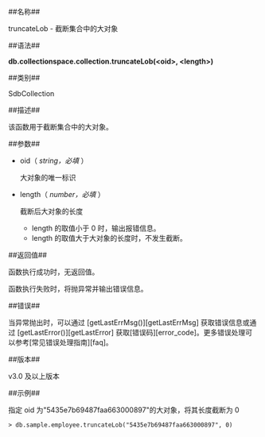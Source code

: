 ##名称##

truncateLob - 截断集合中的大对象

##语法##

**db.collectionspace.collection.truncateLob\(\<oid\>, \<length\>\)**

##类别##

SdbCollection

##描述##

该函数用于截断集合中的大对象。

##参数##

- oid（ *string，必填* ）

    大对象的唯一标识    

- length（ *number，必填* ）

    截断后大对象的长度

    - length 的取值小于 0 时，输出报错信息。
    - length 的取值大于大对象的长度时，不发生截断。


##返回值##

函数执行成功时，无返回值。

函数执行失败时，将抛异常并输出错误信息。

##错误##

当异常抛出时，可以通过 [getLastErrMsg()][getLastErrMsg] 获取错误信息或通过 [getLastError()][getLastError] 获取[错误码][error_code]。更多错误处理可以参考[常见错误处理指南][faq]。

##版本##

v3.0 及以上版本

##示例##

指定 oid 为"5435e7b69487faa663000897"的大对象，将其长度截断为 0

```lang-javascript
> db.sample.employee.truncateLob("5435e7b69487faa663000897", 0)
```

[^_^]:
     本文使用的所有引用及链接
[getLastErrMsg]:manual/Manual/Sequoiadb_Command/Global/getLastErrMsg.md
[getLastError]:manual/Manual/Sequoiadb_Command/Global/getLastError.md
[faq]:manual/FAQ/faq_sdb.md
[error_code]:manual/Manual/Sequoiadb_error_code.md

